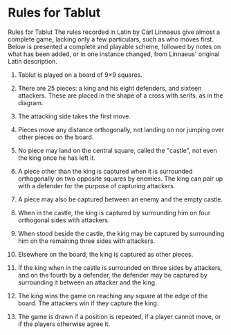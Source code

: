 # Rules for Tablut

Rules for Tablut
The rules recorded in Latin by Carl Linnaeus give almost a complete game, lacking only a few particulars, such as who moves first. Below is presented a complete and playable scheme, followed by notes on what has been added, or in one instance changed, from Linnaeus' original Latin description.

1. Tablut is played on a board of 9×9 squares.

2. There are 25 pieces: a king and his eight defenders, and sixteen attackers. These are placed in the shape of a cross with serifs, as in the diagram.

3. The attacking side takes the first move.

4. Pieces move any distance orthogonally, not landing on nor jumping over other pieces on the board.

5. No piece may land on the central square, called the "castle", not even the king once he has left it.

6. A piece other than the king is captured when it is surrounded orthogonally on two opposite squares by enemies. The king can pair up with a defender for the purpose of capturing attackers.

7. A piece may also be captured between an enemy and the empty castle.

8. When in the castle, the king is captured by surrounding him on four orthogonal sides with attackers.

9. When stood beside the castle, the king may be captured by surrounding him on the remaining three sides with attackers.

10. Elsewhere on the board, the king is captured as other pieces.

11. If the king when in the castle is surrounded on three sides by attackers, and on the fourth by a defender, the defender may be captured by surrounding it between an attacker and the king.

12. The king wins the game on reaching any square at the edge of the board. The attackers win if they capture the king.

13. The game is drawn if a position is repeated, if a player cannot move, or if the players otherwise agree it.
